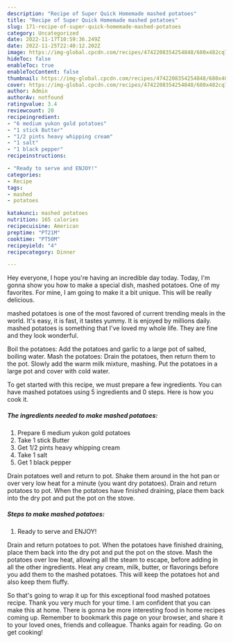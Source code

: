 ```yaml
---
description: "Recipe of Super Quick Homemade mashed potatoes"
title: "Recipe of Super Quick Homemade mashed potatoes"
slug: 171-recipe-of-super-quick-homemade-mashed-potatoes
category: Uncategorized
date: 2022-11-17T10:59:36.249Z
date: 2022-11-25T22:40:12.202Z
image: https://img-global.cpcdn.com/recipes/4742208354254848/680x482cq70/mashed-potatoes-recipe-main-photo.jpg
hideToc: false
enableToc: true
enableTocContent: false
thumbnail: https://img-global.cpcdn.com/recipes/4742208354254848/680x482cq70/mashed-potatoes-recipe-main-photo.jpg
cover: https://img-global.cpcdn.com/recipes/4742208354254848/680x482cq70/mashed-potatoes-recipe-main-photo.jpg
author: Admin
authorAv: notfound
ratingvalue: 3.4
reviewcount: 20
recipeingredient:
- "6 medium yukon gold potatoes"
- "1 stick Butter"
- "1/2 pints heavy whipping cream"
- "1 salt"
- "1 black pepper"
recipeinstructions:

- "Ready to serve and ENJOY!"
categories:
- Recipe
tags:
- mashed
- potatoes

katakunci: mashed potatoes 
nutrition: 165 calories
recipecuisine: American
preptime: "PT21M"
cooktime: "PT50M"
recipeyield: "4"
recipecategory: Dinner

---
```



Hey everyone, I hope you're having an incredible day today. Today, I'm gonna show you how to make a special dish, mashed potatoes. One of my favorites. For mine, I am going to make it a bit unique. This will be really delicious.

mashed potatoes is one of the most favored of current trending meals in the world. It's easy, it is fast, it tastes yummy. It is enjoyed by millions daily. mashed potatoes is something that I've loved my whole life. They are fine and they look wonderful.

Boil the potatoes: Add the potatoes and garlic to a large pot of salted, boiling water. Mash the potatoes: Drain the potatoes, then return them to the pot. Slowly add the warm milk mixture, mashing. Put the potatoes in a large pot and cover with cold water.


To get started with this recipe, we must prepare a few ingredients. You can have mashed potatoes using 5 ingredients and 0 steps. Here is how you cook it.

<!--inarticleads1-->

##### The ingredients needed to make mashed potatoes:

1. Prepare 6 medium yukon gold potatoes
1. Take 1 stick Butter
1. Get 1/2 pints heavy whipping cream
1. Take 1 salt
1. Get 1 black pepper


Drain potatoes well and return to pot. Shake them around in the hot pan or over very low heat for a minute (you want dry potatoes). Drain and return potatoes to pot. When the potatoes have finished draining, place them back into the dry pot and put the pot on the stove. 

<!--inarticleads2-->

##### Steps to make mashed potatoes:


1. Ready to serve and ENJOY!

Drain and return potatoes to pot. When the potatoes have finished draining, place them back into the dry pot and put the pot on the stove. Mash the potatoes over low heat, allowing all the steam to escape, before adding in all the other ingredients. Heat any cream, milk, butter, or flavorings before you add them to the mashed potatoes. This will keep the potatoes hot and also keep them fluffy. 

So that's going to wrap it up for this exceptional food mashed potatoes recipe. Thank you very much for your time. I am confident that you can make this at home. There is gonna be more interesting food in home recipes coming up. Remember to bookmark this page on your browser, and share it to your loved ones, friends and colleague. Thanks again for reading. Go on get cooking!
